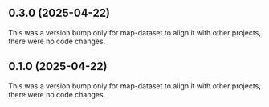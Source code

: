 ## 0.3.0 (2025-04-22)

This was a version bump only for map-dataset to align it with other projects, there were no code changes.

## 0.1.0 (2025-04-22)

This was a version bump only for map-dataset to align it with other projects, there were no code changes.
